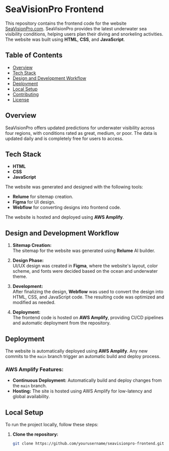 # SeaVisionPro Frontend

This repository contains the frontend code for the website [SeaVisionPro.com](https://seavisionpro.com). SeaVisionPro provides the latest underwater sea visibility conditions, helping users plan their diving and snorkeling activities. The website was built using **HTML**, **CSS**, and **JavaScript**.

## Table of Contents

- [Overview](#overview)
- [Tech Stack](#tech-stack)
- [Design and Development Workflow](#design-and-development-workflow)
- [Deployment](#deployment)
- [Local Setup](#local-setup)
- [Contributing](#contributing)
- [License](#license)

## Overview

SeaVisionPro offers updated predictions for underwater visibility across four regions, with conditions rated as great, medium, or poor. The data is updated daily and is completely free for users to access.

## Tech Stack

- **HTML**
- **CSS**
- **JavaScript**

The website was generated and designed with the following tools:

- **Relume** for sitemap creation.
- **Figma** for UI design.
- **Webflow** for converting designs into frontend code.

The website is hosted and deployed using **AWS Amplify**.

## Design and Development Workflow

1. **Sitemap Creation:**  
   The sitemap for the website was generated using **Relume** AI builder.

2. **Design Phase:**  
   UI/UX design was created in **Figma**, where the website's layout, color scheme, and fonts were decided based on the ocean and underwater theme.

3. **Development:**  
   After finalizing the design, **Webflow** was used to convert the design into HTML, CSS, and JavaScript code. The resulting code was optimized and modified as needed.

4. **Deployment:**  
   The frontend code is hosted on **AWS Amplify**, providing CI/CD pipelines and automatic deployment from the repository.

## Deployment

The website is automatically deployed using **AWS Amplify**. Any new commits to the `main` branch trigger an automatic build and deploy process.

### AWS Amplify Features:

- **Continuous Deployment:** Automatically build and deploy changes from the `main` branch.
- **Hosting:** The site is hosted using AWS Amplify for low-latency and global availability.

## Local Setup

To run the project locally, follow these steps:

1. **Clone the repository:**

   ```bash
   git clone https://github.com/yourusername/seavisionpro-frontend.git

